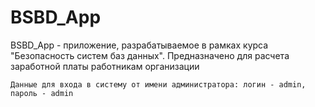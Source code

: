 # BSBD_App
BSBD_App - приложение, разрабатываемое в рамках курса "Безопасность систем баз данных". Предназначено для расчета заработной платы работникам организации 
```
Данные для входа в систему от имени администратора: логин - admin, пароль - admin
```


